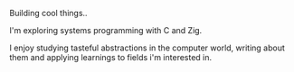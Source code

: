 Building cool things..

I'm exploring systems programming with C and Zig. 

I enjoy studying tasteful abstractions in the computer world, writing about them and applying learnings to fields i'm interested in.
